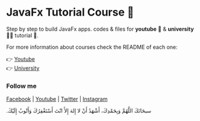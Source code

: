 # JavaFx Tutorial Course 🎉
Step by step to build JavaFx apps. codes & files for **youtube** :movie_camera: & **university** 👨‍🎓 tutorial :green_heart:.

For more information about courses check the README of each one:

:point_right: [Youtube](Youtube)  
:point_right: [University](University)

### Follow me
[Facebook](https://www.facebook.com/ZegaiBlog) |
[Youtube](https://www.youtube.com/HouariZegai) |
[Twitter](https://www.twitter.com/HouariZegai) |
[Instagram](https://www.instagram.com/HouariZegai)

.سبحَانَكَ اللَّهُمَّ وَبِحَمْدِكَ، أَشْهَدُ أَنْ لا إِلهَ إِلأَ انْتَ أَسْتَغْفِرُكَ وَأَتْوبُ إِلَيْكَ
